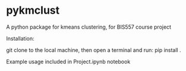 # pykmclust
A python package for kmeans clustering, for BIS557 course project

Installation:

git clone to the local machine, then open a terminal and run: pip install .

Example usage included in Project.ipynb notebook
